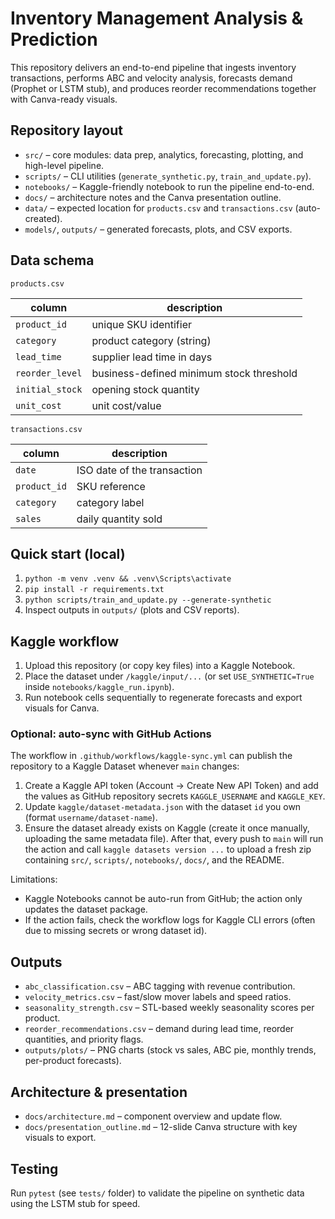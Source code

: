 # Inventory Management Analysis & Prediction

This repository delivers an end-to-end pipeline that ingests inventory transactions, performs ABC and velocity analysis, forecasts demand (Prophet or LSTM stub), and produces reorder recommendations together with Canva-ready visuals.

## Repository layout

- `src/` – core modules: data prep, analytics, forecasting, plotting, and high-level pipeline.
- `scripts/` – CLI utilities (`generate_synthetic.py`, `train_and_update.py`).
- `notebooks/` – Kaggle-friendly notebook to run the pipeline end-to-end.
- `docs/` – architecture notes and the Canva presentation outline.
- `data/` – expected location for `products.csv` and `transactions.csv` (auto-created).
- `models/`, `outputs/` – generated forecasts, plots, and CSV exports.

## Data schema

`products.csv`

| column          | description                              |
| --------------- | ---------------------------------------- |
| `product_id`    | unique SKU identifier                    |
| `category`      | product category (string)                |
| `lead_time`     | supplier lead time in days               |
| `reorder_level` | business-defined minimum stock threshold |
| `initial_stock` | opening stock quantity                   |
| `unit_cost`     | unit cost/value                          |

`transactions.csv`

| column       | description                 |
| ------------ | --------------------------- |
| `date`       | ISO date of the transaction |
| `product_id` | SKU reference               |
| `category`   | category label              |
| `sales`      | daily quantity sold         |

## Quick start (local)

1. `python -m venv .venv && .venv\Scripts\activate`
2. `pip install -r requirements.txt`
3. `python scripts/train_and_update.py --generate-synthetic`
4. Inspect outputs in `outputs/` (plots and CSV reports).

## Kaggle workflow

1. Upload this repository (or copy key files) into a Kaggle Notebook.
2. Place the dataset under `/kaggle/input/...` (or set `USE_SYNTHETIC=True` inside `notebooks/kaggle_run.ipynb`).
3. Run notebook cells sequentially to regenerate forecasts and export visuals for Canva.

### Optional: auto-sync with GitHub Actions

The workflow in `.github/workflows/kaggle-sync.yml` can publish the repository to a Kaggle Dataset whenever `main` changes:

1. Create a Kaggle API token (Account → Create New API Token) and add the values as GitHub repository secrets `KAGGLE_USERNAME` and `KAGGLE_KEY`.
2. Update `kaggle/dataset-metadata.json` with the dataset `id` you own (format `username/dataset-name`).
3. Ensure the dataset already exists on Kaggle (create it once manually, uploading the same metadata file). After that, every push to `main` will run the action and call `kaggle datasets version ...` to upload a fresh zip containing `src/`, `scripts/`, `notebooks/`, `docs/`, and the README.

Limitations:

- Kaggle Notebooks cannot be auto-run from GitHub; the action only updates the dataset package.
- If the action fails, check the workflow logs for Kaggle CLI errors (often due to missing secrets or wrong dataset id).

## Outputs

- `abc_classification.csv` – ABC tagging with revenue contribution.
- `velocity_metrics.csv` – fast/slow mover labels and speed ratios.
- `seasonality_strength.csv` – STL-based weekly seasonality scores per product.
- `reorder_recommendations.csv` – demand during lead time, reorder quantities, and priority flags.
- `outputs/plots/` – PNG charts (stock vs sales, ABC pie, monthly trends, per-product forecasts).

## Architecture & presentation

- `docs/architecture.md` – component overview and update flow.
- `docs/presentation_outline.md` – 12-slide Canva structure with key visuals to export.

## Testing

Run `pytest` (see `tests/` folder) to validate the pipeline on synthetic data using the LSTM stub for speed.
